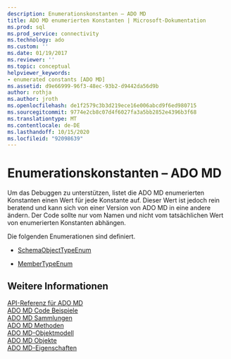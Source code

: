 ```yaml
---
description: Enumerationskonstanten – ADO MD
title: ADO MD enumerierten Konstanten | Microsoft-Dokumentation
ms.prod: sql
ms.prod_service: connectivity
ms.technology: ado
ms.custom: ''
ms.date: 01/19/2017
ms.reviewer: ''
ms.topic: conceptual
helpviewer_keywords:
- enumerated constants [ADO MD]
ms.assetid: d9e66999-96f3-48ec-93b2-d9442da56d9b
author: rothja
ms.author: jroth
ms.openlocfilehash: de1f2579c3b3d219ece16e006abcd9f6ed980715
ms.sourcegitcommit: 9774e2cb8c07d4f6027fa3a5bb2852e4396b3f68
ms.translationtype: MT
ms.contentlocale: de-DE
ms.lasthandoff: 10/15/2020
ms.locfileid: "92098639"
---
```

# <a name="ado-md-enumerated-constants"></a>Enumerationskonstanten – ADO MD
Um das Debuggen zu unterstützen, listet die ADO MD enumerierten Konstanten einen Wert für jede Konstante auf. Dieser Wert ist jedoch rein beratend und kann sich von einer Version von ADO MD in eine andere ändern. Der Code sollte nur vom Namen und nicht vom tatsächlichen Wert von enumerierten Konstanten abhängen.  
  
 Die folgenden Enumerationen sind definiert.  
  
-   [SchemaObjectTypeEnum](./schemaobjecttypeenum.md)  
  
-   [MemberTypeEnum](./membertypeenum.md)  
  
## <a name="see-also"></a>Weitere Informationen  
 [API-Referenz für ADO MD](./ado-md-object-model.md?view=sql-server-ver15)   
 [ADO MD Code Beispiele](./ado-md-code-examples.md)   
 [ADO MD Sammlungen](./ado-md-collections.md)   
 [ADO MD Methoden](./ado-md-methods.md)   
 [ADO MD-Objektmodell](./ado-md-object-model.md)   
 [ADO MD Objekte](./ado-md-objects.md)   
 [ADO MD-Eigenschaften](./ado-md-properties.md)

